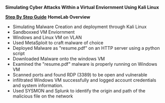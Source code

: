 **Simulating Cyber Attacks Within a Virtual Enviornment Using Kali Linux**
 
 
 
 
 
 **[Step By Step Guide](https://github.com/Amazeexe/VMAttack-DefenseHomeLab/blob/4d864c115e6c5e789966a7eb2716752ed5e851f2/Simulating%20Cyber%20Attacks%20With%20Kali%20Linux.pdf)**
 **HomeLab Overview**
- Simulating Malware Creation and deployment through Kali Linux
- Sandboxxed VM Enviornment
- Windows and Linux VM on VLAN
- Used MetaSploit to craft malware of choice
- Deployed Malware as "resume.pdf" on an HTTP server using a python script
- Downloaded Malware onto the windows VM
- Examined the "resume.pdf" malware is properly running on Windows VM
- Scanned ports and found RDP (3389) to be open and vulnerable
- infiltrated Windows VM successfully and logged account credentials and system information.
- Used SYSMON and Splunk to identify the origin and path of the malicious file on the network 

